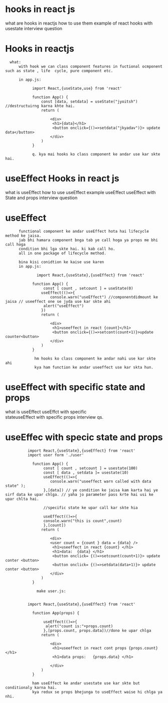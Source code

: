 # hooks in react js
 what are hooks in reactjs
 how to use them
 example of react hooks with usestate
 interview question
 # Hooks in reactjs
      
      what:
          with hook we can class component features in fuctional ocmponent such as state , life  cycle, pure component etc.

          in app.js:
                
                import React,{useState,use} from 'react'

                function App() {
                    const [data, setdata] = useState("jyoitsh") //destructuirng karna khte hai.
                    return (

                        <div>
                         <h1>{data}</h1>
                         <button onclick={()=>setdata("jkyadav")}> update data</button>
                        </div>
                    )
                }

                q. kya mai hooks ko class component ke andar use kar skte hai.

# useEffect Hooks in react js
what is useEffect
how to use useEffect
example useEffect
useEffect with State and props
interview question
 # useEffect
    
          functional component ke andar useEffect hota hai lifecycle method ke jaisa.
          jab bhi hamara component bnga tab ye call hoga ya props me bhi call hoga
          condition bhi lga skte hai. ki kab call ho.
          all in one package of lifecycle method.

          bina kisi conidtion ke kaise use karen
          in app.js:
                  
                  import React,{useState},{useEffect} from 'react'

                function App() {
                     const [ count , setcount ] = useState(0)
                    useEffect(()=>{
                        console.warn("useEffect") //componentdidmount ke jaisa // useeffect one se jyda use kar skte ahi
                     alert("useEffect")
                    })
                    return (

                        <div>
                         <h1>useeffect in react {count}</h1>
                         <button onclick={()=>setcont(count+1)}>update counter<button>
                        </div>
                    )
                } 
                 
                 hm hooks ko class component ke andar nahi use kar skte ahi
                 kya ham function ke andar useeffect use kar skta hun.
# useEffect with specific state and  props
what is useEffect
useEffct with specific\
 stateuseEffect with specific props
interview qs.

# useEffec with specic state and props
       
              import React,{useState},{useEffect} from 'react'
              import user form './user'

                function App() {
                     const [ count , setcount ] = usestate(100)
                     const [ data , setdata ]= usestate(10)
                     useEffect(()=>{
                        console.warn("useeffect warn called with data state" );
                     },[data]) // ye condition ke jaisa kam karta hai ye sirf data ke upar chlga. // yaha jo parameter pass krte hai usi ke upar chlta hai.

                     //specific state ke upar call kar skte hia

                     useEffect(()=>{
                     console.warn("this is count",count)
                     },[count])
                    return (

                        <div>
                        <user count = {count } data = {data} />
                         <h1>useeffect in react {count} </h1>
                         <h1>data:  {data} </h1>
                         <button onclick= {()=>setcount(count+1)}> update conter <button>
                         <button onclick= {()=>setdata(data+1)}> update conter <button>
                        </div>
                    )
                } 
                 
                  make user.js:

                  
              import React,{useState},{useEffect} from 'react'

                function App(props) {

                     useEffect(()=>{
                      alert("count is:"+props.count)
                     },[props.count, props.data])//dono ke upar chlga
                    return (

                        <div>
                         <h1>useeffect in react cont props {props.count} </h1>
                         <h1>data props:   {props.data} </h1>
                         
                        </div>
                    )
                } 

                ham useEffect ke andar usestate use kar skte but conditionaly karna hai. 
                kya redux se props bhejunga to useEffect waise hi chlga ya nhi.
                
                     
